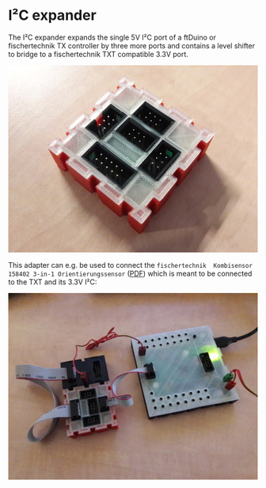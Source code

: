 # I²C expander

The I²C expander expands the single 5V I²C port of a ftDuino or
fischertechnik TX controller by three more ports and contains a level
shifter to bridge to a fischertechnik TXT compatible 3.3V port.

![adapter](adapter.jpg)

This adapter can e.g. be used to connect the ```fischertechnik 
Kombisensor 158402 3-in-1 Orientierungssensor``` ([PDF](https://content.ugfischer.com/cbfiles/fischer/Zulassungen/ft/158402-Kombisensor-Kurzanleitung-BMX055-2017-06-09.pdf)) which is meant to be connected to the TXT and its 3.3V
I²C:

![adapter between ftduino and ft sensor](ftduino.jpg)

